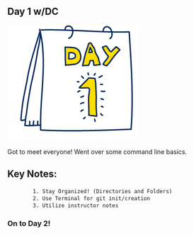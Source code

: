 ## Day 1 w/DC

![Day 1](day-1-pic.png)
 <p> Got to meet everyone! Went over some command line basics.</p>
    

    
        
## Key Notes:
        
            1. Stay Organized! (Directories and Folders)
            2. Use Terminal for git init/creation
            3. Utilize instructor notes
          
### On to Day 2!